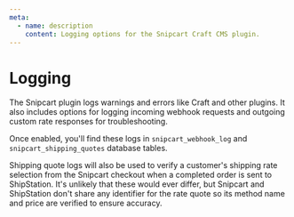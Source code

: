```yaml
---
meta:
  - name: description
    content: Logging options for the Snipcart Craft CMS plugin.
---
```


# Logging

The Snipcart plugin logs warnings and errors like Craft and other plugins. It also includes options for logging incoming webhook requests and outgoing custom rate responses for troubleshooting.

Once enabled, you'll find these logs in `snipcart_webhook_log` and `snipcart_shipping_quotes` database tables.

Shipping quote logs will also be used to verify a customer's shipping rate selection from the Snipcart checkout when a completed order is sent to ShipStation. It's unlikely that these would ever differ, but Snipcart and ShipStation don't share any identifier for the rate quote so its method name and price are verified to ensure accuracy.